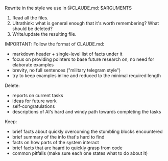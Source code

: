 Rewrite in the style we use in @CLAUDE.md:
$ARGUMENTS

1. Read all the files.
2. Ultrathink: what is general enough that it's worth remembering? What should be deleted?
3. Write/update the resulting file.

IMPORTANT: Follow the format of CLAUDE.md:

- markdown header + single-level list of facts under it
- focus on providing pointers to base future research on, no need for elaborate examples
- brevity, no full sentences ("military telegram style")
- try to keep examples inline and reduced to the minimal required length

Delete:

- reports on current tasks
- ideas for future work
- self-congratulations
- descriptions of AI's hard and windy path towards completing the tasks

Keep:

- brief facts about quickly overcoming the stumbling blocks encountered
- brief summary of the info that's hard to find
- facts on how parts of the system interact
- brief facts that are haard to quickly grasp from code
- common pitfalls (make sure each one states what to do about it)
